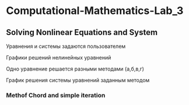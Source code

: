 # Computational-Mathematics-Lab_3
## Solving Nonlinear Equations and System

Уравнения и системы задаются пользователем

Графики решений нелинейных уравнений

Одно уравнение решается разными методами (a,б,в,г)

График решения системы уравнений заданным методом

### Methof Chord and simple iteration
